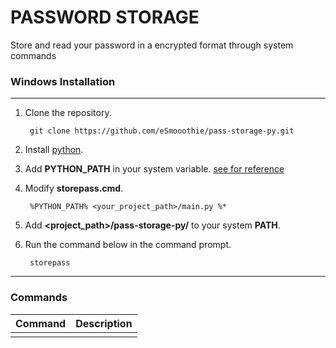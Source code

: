 # PASSWORD STORAGE

Store and read your password in a encrypted format through system commands

### Windows Installation
***
1. Clone the repository.

        git clone https://github.com/eSmooothie/pass-storage-py.git

2. Install [python](https://www.python.org/downloads/).
3. Add __PYTHON_PATH__ in your system variable. [see for reference](https://stackoverflow.com/questions/3701646/how-to-add-to-the-pythonpath-in-windows-so-it-finds-my-modules-packages) 
3. Modify __**storepass.cmd**__.

        %PYTHON_PATH% <your_project_path>/main.py %*

4. Add __**\<project_path\>/pass-storage-py/**__ to your system __**PATH**__.
5. Run the command below in the command prompt.

        storepass
***

### Commands

<table style='width:100%;'>
        <thead>
                <tr>
                        <th>Command</th>
                        <th>Description</th>
                </tr>
        </thead>
        <tbody>
                <tr>
                        <td></td>
                        <td></td>
                </tr>
        </tbody>
</table>
